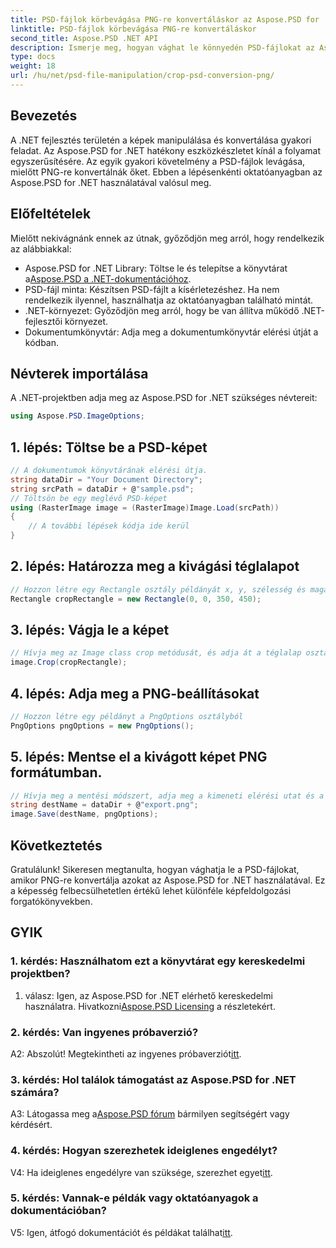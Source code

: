 ```yaml
---
title: PSD-fájlok körbevágása PNG-re konvertáláskor az Aspose.PSD for .NET-ben
linktitle: PSD-fájlok körbevágása PNG-re konvertáláskor
second_title: Aspose.PSD .NET API
description: Ismerje meg, hogyan vághat le könnyedén PSD-fájlokat az Aspose.PSD for .NET használatával. Kövesse lépésenkénti útmutatónkat a zökkenőmentes PNG-re konvertáláshoz.
type: docs
weight: 18
url: /hu/net/psd-file-manipulation/crop-psd-conversion-png/
---
```

## Bevezetés
A .NET fejlesztés területén a képek manipulálása és konvertálása gyakori feladat. Az Aspose.PSD for .NET hatékony eszközkészletet kínál a folyamat egyszerűsítésére. Az egyik gyakori követelmény a PSD-fájlok levágása, mielőtt PNG-re konvertálnák őket. Ebben a lépésenkénti oktatóanyagban az Aspose.PSD for .NET használatával valósul meg.
## Előfeltételek
Mielőtt nekivágnánk ennek az útnak, győződjön meg arról, hogy rendelkezik az alábbiakkal:
-  Aspose.PSD for .NET Library: Töltse le és telepítse a könyvtárat a[Aspose.PSD a .NET-dokumentációhoz](https://reference.aspose.com/psd/net/).
- PSD-fájl minta: Készítsen PSD-fájlt a kísérletezéshez. Ha nem rendelkezik ilyennel, használhatja az oktatóanyagban található mintát.
- .NET-környezet: Győződjön meg arról, hogy be van állítva működő .NET-fejlesztői környezet.
- Dokumentumkönyvtár: Adja meg a dokumentumkönyvtár elérési útját a kódban.
## Névterek importálása
A .NET-projektben adja meg az Aspose.PSD for .NET szükséges névtereit:
```csharp
using Aspose.PSD.ImageOptions;
```
## 1. lépés: Töltse be a PSD-képet
```csharp
// A dokumentumok könyvtárának elérési útja.
string dataDir = "Your Document Directory";
string srcPath = dataDir + @"sample.psd";
// Töltsön be egy meglévő PSD-képet
using (RasterImage image = (RasterImage)Image.Load(srcPath))
{
    // A további lépések kódja ide kerül
}
```
## 2. lépés: Határozza meg a kivágási téglalapot
```csharp
// Hozzon létre egy Rectangle osztály példányát x, y, szélesség és magasság átadásával
Rectangle cropRectangle = new Rectangle(0, 0, 350, 450);
```
## 3. lépés: Vágja le a képet
```csharp
// Hívja meg az Image class crop metódusát, és adja át a téglalap osztálypéldányt
image.Crop(cropRectangle);
```
## 4. lépés: Adja meg a PNG-beállításokat
```csharp
// Hozzon létre egy példányt a PngOptions osztályból
PngOptions pngOptions = new PngOptions();
```
## 5. lépés: Mentse el a kivágott képet PNG formátumban.
```csharp
// Hívja meg a mentési módszert, adja meg a kimeneti elérési utat és a PngOptions parancsot a PSD-fájl PNG-re konvertálásához és a kimenet mentéséhez
string destName = dataDir + @"export.png";
image.Save(destName, pngOptions);
```
## Következtetés

Gratulálunk! Sikeresen megtanulta, hogyan vághatja le a PSD-fájlokat, amikor PNG-re konvertálja azokat az Aspose.PSD for .NET használatával. Ez a képesség felbecsülhetetlen értékű lehet különféle képfeldolgozási forgatókönyvekben.

## GYIK

### 1. kérdés: Használhatom ezt a könyvtárat egy kereskedelmi projektben?

 1. válasz: Igen, az Aspose.PSD for .NET elérhető kereskedelmi használatra. Hivatkozni[Aspose.PSD Licensing](https://purchase.aspose.com/buy) a részletekért.

### 2. kérdés: Van ingyenes próbaverzió?

 A2: Abszolút! Megtekintheti az ingyenes próbaverziót[itt](https://releases.aspose.com/).

### 3. kérdés: Hol találok támogatást az Aspose.PSD for .NET számára?

 A3: Látogassa meg a[Aspose.PSD fórum](https://forum.aspose.com/c/psd/34) bármilyen segítségért vagy kérdésért.

### 4. kérdés: Hogyan szerezhetek ideiglenes engedélyt?

 V4: Ha ideiglenes engedélyre van szüksége, szerezhet egyet[itt](https://purchase.aspose.com/temporary-license/).

### 5. kérdés: Vannak-e példák vagy oktatóanyagok a dokumentációban?

 V5: Igen, átfogó dokumentációt és példákat találhat[itt](https://reference.aspose.com/psd/net/).